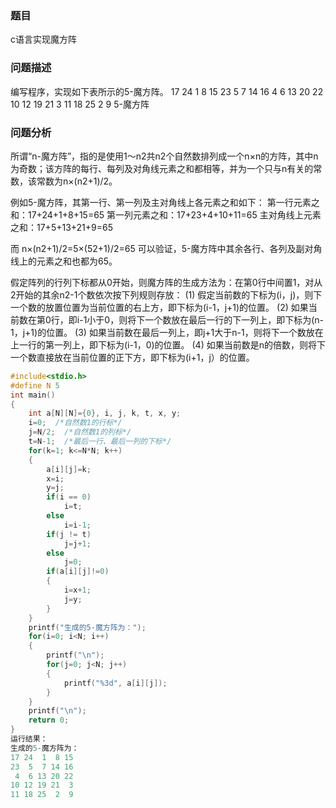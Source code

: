 ### 题目
c语言实现魔方阵

### 问题描述
编写程序，实现如下表所示的5-魔方阵。
17	24	1	8	15
23	5	7	14	16
4	6	13	20	22
10	12	19	21	3
11	18	25	2	9
5-魔方阵
### 问题分析
所谓“n-魔方阵”，指的是使用1〜n2共n2个自然数排列成一个n×n的方阵，其中n为奇数；该方阵的每行、每列及对角线元素之和都相等，并为一个只与n有关的常数，该常数为n×(n2+1)/2。

例如5-魔方阵，其第一行、第一列及主对角线上各元素之和如下：
第一行元素之和：17+24+1+8+15=65
第一列元素之和：17+23+4+10+11=65
主对角线上元素之和：17+5+13+21+9=65

而 n×(n2+1)/2=5×(52+1)/2=65 可以验证，5-魔方阵中其余各行、各列及副对角线上的元素之和也都为65。

假定阵列的行列下标都从0开始，则魔方阵的生成方法为：在第0行中间置1，对从2开始的其余n2-1个数依次按下列规则存放：
(1) 假定当前数的下标为(i，j)，则下一个数的放置位置为当前位置的右上方，即下标为(i-1，j+1)的位置。
(2) 如果当前数在第0行，即i-1小于0，则将下一个数放在最后一行的下一列上，即下标为(n-1，j+1)的位置。
(3) 如果当前数在最后一列上，即j+1大于n-1，则将下一个数放在上一行的第一列上，即下标为(i-1，0)的位置。
(4) 如果当前数是n的倍数，则将下一个数直接放在当前位置的正下方，即下标为(i+1，j）的位置。
~~~ c
#include<stdio.h>
#define N 5
int main()
{
    int a[N][N]={0}, i, j, k, t, x, y;
    i=0;  /*自然数1的行标*/
    j=N/2;  /*自然数1的列标*/
    t=N-1;  /*最后一行、最后一列的下标*/
    for(k=1; k<=N*N; k++)
    {
        a[i][j]=k;
        x=i;
        y=j;
        if(i == 0)
            i=t;
        else
            i=i-1;
        if(j != t)
            j=j+1;
        else
            j=0;
        if(a[i][j]!=0)
        {
            i=x+1;
            j=y;
        }
    }
    printf("生成的5-魔方阵为：");
    for(i=0; i<N; i++)
    {
        printf("\n");
        for(j=0; j<N; j++)
        {
            printf("%3d", a[i][j]);
        }
    }
    printf("\n");
    return 0;
}
运行结果：
生成的5-魔方阵为：
17 24  1  8 15
23  5  7 14 16
 4  6 13 20 22
10 12 19 21  3
11 18 25  2  9
~~~
